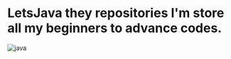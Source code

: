 # LetsJava they repositories I'm store all my beginners to advance codes.


![java](https://user-images.githubusercontent.com/74792529/221677665-a1f1b468-1cf0-4ec0-9a54-44c41a39007a.png)
